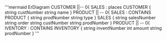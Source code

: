 '''mermaid
ErDiagram
CUSTOMER ||-- 0{ SALES : places
    CUSTOMER {
        string custNumber
        string name
    }
PRODUCT || -- 0{ SALES : CONTAINS
 PRODUCT { 
        string prodNumber
        string type
    }
 SALES { 
        string salesNumber
        string order
        string  custNumber
        string prodNumber
    }
PRODUCT || -- 0{ IVENTORY : CONTAINS
 INVENTORY {
        string inventNumber
        int amount
        string prodNumber
    }
    '''

